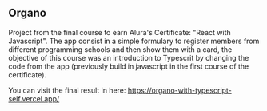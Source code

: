 ## Organo

Project from the final course to earn Alura's Certificate: "React with Javascript". The app consist in a simple formulary to register members from different programming schools and then show them with a card, the objective of this course was an introduction to Typescrit by changing the code from the app (previously build in javascript in the first course of the certificate).

You can visit the final result in here: https://organo-with-typescript-self.vercel.app/
